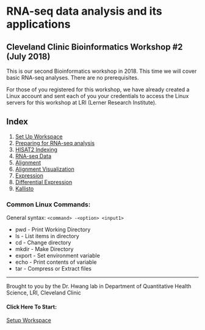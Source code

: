 # RNA-seq data analysis and its applications
## Cleveland Clinic Bioinformatics Workshop #2 (July 2018)

This is our second Bioinformatics workshop in 2018. This time we will cover basic RNA-seq analyses. There are no prerequisites.

For those of you registered for this workshop, we have already created a Linux account and sent each of you your credentials to access the Linux servers for this workshop at LRI (Lerner Research Institute).

## Index
1. [Set Up Workspace](00_setup.md)
1. [Preparing for RNA-seq analysis](01_prep_rnaseq_analysis.md)
1. [HISAT2 Indexing](02_hisat2_index.md)
1. [RNA-seq Data](03_rnaseq_source.md)
1. [Alignment](04_alignment.md)
1. [Alignment Visualization](05_postalignment-visualization.md)
1. [Expression](06_expression.md)
1. [Differential Expression](07_deseq2_visualization.md)
1. [Kallisto](08_kallisto.md)

### Common Linux Commands:
General syntax:
`<command> -<option> <input1>`

- pwd - Print Working Directory 
- ls - List items in directory
- cd - Change directory
- mkdir - Make Directory
- export - Set environment variable
- echo - Print contents of variable
- tar - Compress or Extract files

---------
Brought to you by the Dr. Hwang lab in Department of Quantitative Health Science, LRI, Cleveland Clinic

#### Click Here To Start:
[Setup Workspace](00_setup.md)
